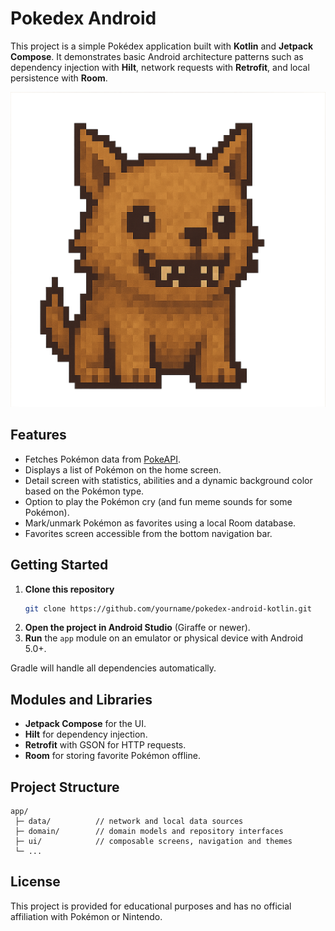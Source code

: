 # Pokedex Android

This project is a simple Pokédex application built with **Kotlin** and **Jetpack Compose**. It demonstrates basic Android architecture patterns such as dependency injection with **Hilt**, network requests with **Retrofit**, and local persistence with **Room**.

![Screenshot](app/src/main/res/drawable-v24/monster1.png)

## Features

- Fetches Pokémon data from [PokeAPI](https://pokeapi.co/).
- Displays a list of Pokémon on the home screen.
- Detail screen with statistics, abilities and a dynamic background color based on the Pokémon type.
- Option to play the Pokémon cry (and fun meme sounds for some Pokémon).
- Mark/unmark Pokémon as favorites using a local Room database.
- Favorites screen accessible from the bottom navigation bar.

## Getting Started

1. **Clone this repository**
   ```bash
   git clone https://github.com/yourname/pokedex-android-kotlin.git
   ```
2. **Open the project in Android Studio** (Giraffe or newer).
3. **Run** the `app` module on an emulator or physical device with Android 5.0+.

Gradle will handle all dependencies automatically.

## Modules and Libraries

- **Jetpack Compose** for the UI.
- **Hilt** for dependency injection.
- **Retrofit** with GSON for HTTP requests.
- **Room** for storing favorite Pokémon offline.

## Project Structure

```
app/
 ├─ data/          // network and local data sources
 ├─ domain/        // domain models and repository interfaces
 ├─ ui/            // composable screens, navigation and themes
 └─ ...
```

## License

This project is provided for educational purposes and has no official affiliation with Pokémon or Nintendo.
